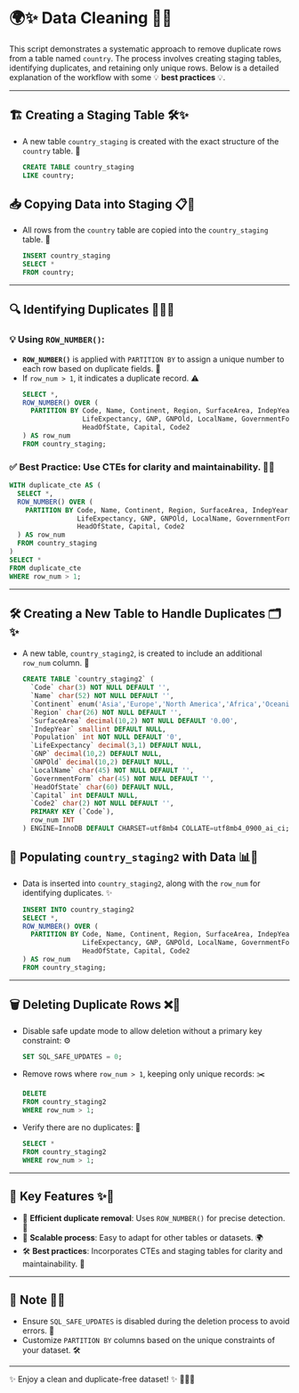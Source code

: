 # 🌍✨ Data Cleaning 🚀🌟

This script demonstrates a systematic approach to remove duplicate rows from a table named `country`. The process involves creating staging tables, identifying duplicates, and retaining only unique rows. Below is a detailed explanation of the workflow with some 💡 **best practices** 💡.

---

## 🏗️ **Creating a Staging Table** 🛠️✨
- A new table `country_staging` is created with the exact structure of the `country` table. 🎯  
  ```sql
  CREATE TABLE country_staging 
  LIKE country;
  ```

## 📥 **Copying Data into Staging** 📋🔄
- All rows from the `country` table are copied into the `country_staging` table. 📝  
  ```sql
  INSERT country_staging
  SELECT * 
  FROM country;
  ```

---

## 🔍 **Identifying Duplicates** 🕵️‍♂️✨
### 💡 Using `ROW_NUMBER()`:
- **`ROW_NUMBER()`** is applied with `PARTITION BY` to assign a unique number to each row based on duplicate fields. 🧠  
- If `row_num > 1`, it indicates a duplicate record. ⚠️
  ```sql
  SELECT *,
  ROW_NUMBER() OVER (
    PARTITION BY Code, Name, Continent, Region, SurfaceArea, IndepYear, Population, 
                 LifeExpectancy, GNP, GNPOld, LocalName, GovernmentForm, 
                 HeadOfState, Capital, Code2
  ) AS row_num
  FROM country_staging;
  ```

### ✅ **Best Practice**: Use CTEs for clarity and maintainability. 🔗✨
  ```sql
  WITH duplicate_cte AS (
    SELECT *,
    ROW_NUMBER() OVER (
      PARTITION BY Code, Name, Continent, Region, SurfaceArea, IndepYear, Population, 
                   LifeExpectancy, GNP, GNPOld, LocalName, GovernmentForm, 
                   HeadOfState, Capital, Code2
    ) AS row_num
    FROM country_staging
  )
  SELECT *
  FROM duplicate_cte
  WHERE row_num > 1;
  ```

---

## 🛠️ **Creating a New Table to Handle Duplicates** 🗂️✨
- A new table, `country_staging2`, is created to include an additional `row_num` column. 🌟  
  ```sql
  CREATE TABLE `country_staging2` (
    `Code` char(3) NOT NULL DEFAULT '',
    `Name` char(52) NOT NULL DEFAULT '',
    `Continent` enum('Asia','Europe','North America','Africa','Oceania','Antarctica','South America') NOT NULL DEFAULT 'Asia',
    `Region` char(26) NOT NULL DEFAULT '',
    `SurfaceArea` decimal(10,2) NOT NULL DEFAULT '0.00',
    `IndepYear` smallint DEFAULT NULL,
    `Population` int NOT NULL DEFAULT '0',
    `LifeExpectancy` decimal(3,1) DEFAULT NULL,
    `GNP` decimal(10,2) DEFAULT NULL,
    `GNPOld` decimal(10,2) DEFAULT NULL,
    `LocalName` char(45) NOT NULL DEFAULT '',
    `GovernmentForm` char(45) NOT NULL DEFAULT '',
    `HeadOfState` char(60) DEFAULT NULL,
    `Capital` int DEFAULT NULL,
    `Code2` char(2) NOT NULL DEFAULT '',
    PRIMARY KEY (`Code`),
    row_num INT
  ) ENGINE=InnoDB DEFAULT CHARSET=utf8mb4 COLLATE=utf8mb4_0900_ai_ci;
  ```

## 🚀 **Populating `country_staging2` with Data** 📊🔄
- Data is inserted into `country_staging2`, along with the `row_num` for identifying duplicates. ✨  
  ```sql
  INSERT INTO country_staging2
  SELECT *,
  ROW_NUMBER() OVER (
    PARTITION BY Code, Name, Continent, Region, SurfaceArea, IndepYear, Population, 
                 LifeExpectancy, GNP, GNPOld, LocalName, GovernmentForm, 
                 HeadOfState, Capital, Code2
  ) AS row_num 
  FROM country_staging;
  ```

---

## 🗑️ **Deleting Duplicate Rows** ❌🚫
- Disable safe update mode to allow deletion without a primary key constraint: ⚙️
  ```sql
  SET SQL_SAFE_UPDATES = 0;
  ```
- Remove rows where `row_num > 1`, keeping only unique records: ✂️  
  ```sql
  DELETE
  FROM country_staging2
  WHERE row_num > 1;
  ```

- Verify there are no duplicates: 🔎
  ```sql
  SELECT *
  FROM country_staging2
  WHERE row_num > 1;
  ```

---

## 🎯 **Key Features** ✨💼
- 🚀 **Efficient duplicate removal**: Uses `ROW_NUMBER()` for precise detection. 🌈
- 🔄 **Scalable process**: Easy to adapt for other tables or datasets. 🌍
- 🛠️ **Best practices**: Incorporates CTEs and staging tables for clarity and maintainability. 🌟

---

## 📝 **Note** 📌💡
- Ensure `SQL_SAFE_UPDATES` is disabled during the deletion process to avoid errors. 🚫
- Customize `PARTITION BY` columns based on the unique constraints of your dataset. 🛠️

---

✨ Enjoy a clean and duplicate-free dataset! ✨ 🚀🎉🌟
